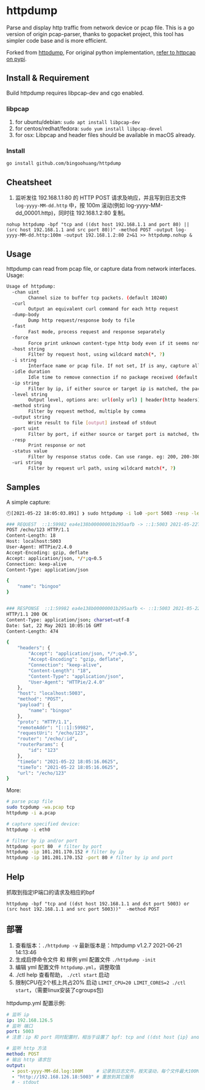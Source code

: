 # httpdump

Parse and display http traffic from network device or pcap file. This is a go version of origin pcap-parser, thanks to
gopacket project, this tool has simpler code base and is more efficient.

Forked from [httpdump](https://github.com/hsiafan/httpdump), For original python
implementation, [refer to httpcap on pypi](https://pypi.org/project/httpcap/).

## Install & Requirement

Build httpdump requires libpcap-dev and cgo enabled.

### libpcap

1. for ubuntu/debian: `sudo apt install libpcap-dev`
1. for centos/redhat/fedora: `sudo yum install libpcap-devel`
1. for osx: Libpcap and header files should be available in macOS already.

### Install

`go install github.com/bingoohuang/httpdump`

## Cheatsheet

1. 监听发往 192.168.1.1:80 的 HTTP POST 请求及响应，并且写到日志文件 `log-yyyy-MM-dd.http` 中，按 100m 滚动(例如 log-yyyy-MM-dd_00001.http)，同时往 192.168.1.2:80 复制。
   
`nohup httpdump -bpf "tcp and ((dst host 192.168.1.1 and port 80) || (src host 192.168.1.1 and src port 80))" -method POST -output log-yyyy-MM-dd.http:100m -output 192.168.1.2:80 2>&1 >> httpdump.nohup &`

## Usage

httpdump can read from pcap file, or capture data from network interfaces. Usage:

```sh
Usage of httpdump:
  -chan uint
        Channel size to buffer tcp packets. (default 10240)
  -curl
        Output an equivalent curl command for each http request
  -dump-body
        Dump http request/response body to file
  -fast
        Fast mode, process request and response separately
  -force
        Force print unknown content-type http body even if it seems not to be text content
  -host string
        Filter by request host, using wildcard match(*, ?)
  -i string
        Interface name or pcap file. If not set, If is any, capture all interface traffics (default "any")
  -idle duration
        Idle time to remove connection if no package received (default 4m0s)
  -ip string
        Filter by ip, if either source or target ip is matched, the packet will be processed
  -level string
        Output level, options are: url(only url) | header(http headers) | all(headers, and textuary http body) (default "header")
  -method string
        Filter by request method, multiple by comma
  -output string
        Write result to file [output] instead of stdout
  -port uint
        Filter by port, if either source or target port is matched, the packet will be processed.
  -resp
        Print response or not
  -status value
        Filter by response status code. Can use range. eg: 200, 200-300 or 200:300-400
  -uri string
        Filter by request url path, using wildcard match(*, ?)
```

## Samples

A simple capture:

```sh
🕙[2021-05-22 18:05:03.891] ❯ sudo httpdump -i lo0 -port 5003 -resp -level all

### REQUEST  ::1:59982 ea4e138b00000001b295aafb -> ::1:5003 2021-05-22T18:05:16.065566+08:00
POST /echo/123 HTTP/1.1
Content-Length: 18
Host: localhost:5003
User-Agent: HTTPie/2.4.0
Accept-Encoding: gzip, deflate
Accept: application/json, */*;q=0.5
Connection: keep-alive
Content-Type: application/json

{
    "name": "bingoo"
}


### RESPONSE  ::1:59982 ea4e138b00000001b295aafb <- ::1:5003 2021-05-22T18:05:16.065566+08:00 - 2021-05-22T18:05:16.065566+08:00 = 0s
HTTP/1.1 200 OK
Content-Type: application/json; charset=utf-8
Date: Sat, 22 May 2021 10:05:16 GMT
Content-Length: 474

{
    "headers": {
        "Accept": "application/json, */*;q=0.5",
        "Accept-Encoding": "gzip, deflate",
        "Connection": "keep-alive",
        "Content-Length": "18",
        "Content-Type": "application/json",
        "User-Agent": "HTTPie/2.4.0"
    },
    "host": "localhost:5003",
    "method": "POST",
    "payload": {
        "name": "bingoo"
    },
    "proto": "HTTP/1.1",
    "remoteAddr": "[::1]:59982",
    "requestUri": "/echo/123",
    "router": "/echo/:id",
    "routerParams": {
        "id": "123"
    },
    "timeGo": "2021-05-22 18:05:16.0625",
    "timeTo": "2021-05-22 18:05:16.0625",
    "url": "/echo/123"
}
```

More:

```sh
# parse pcap file
sudo tcpdump -wa.pcap tcp
httpdump -i a.pcap

# capture specified device:
httpdump -i eth0

# filter by ip and/or port
httpdump -port 80  # filter by port
httpdump -ip 101.201.170.152 # filter by ip
httpdump -ip 101.201.170.152 -port 80 # filter by ip and port
```

## Help

抓取到指定IP端口的请求及相应的bpf

`httpdump -bpf "tcp and ((dst host 192.168.1.1 and dst port 5003) or (src host 192.168.1.1 and src port 5003))"  -method POST`


## 部署

1. 查看版本：`./httpdump -v` 最新版本是：httpdump v1.2.7 2021-06-21 14:13:46
1. 生成启停命令文件 和 样例 yml 配置文件  `./httpdump -init`
2. 编辑 yml 配置文件 `httpdump.yml`，调整取值
3. ./ctl help 查看帮助， `./ctl start` 启动
4. 限制CPU在2个核上共占20% 启动 `LIMIT_CPU=20 LIMIT_CORES=2 ./ctl start`，（需要linux安装了cgroups包)

httpdump.yml 配置示例:

```yml
# 监听 ip
ip: 192.168.126.5
# 监听 端口
port: 5003
# 注意：ip 和 port 同时配置时，相当于设置了 bpf: tcp and ((dst host {ip} and dst port {port}) or (src host {ip} and src port {port}))

# 监听 http 方法
method: POST
# 输出 http 请求包
output:
  - post-yyyy-MM-dd.log:100M     # 记录到日志文件，按天滚动，每个文件最大100M
  - "http://192.168.126.18:5003" # 重放到其它服务
  # - stdout
```

